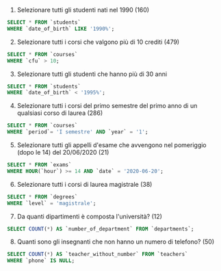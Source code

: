 1. Selezionare tutti gli studenti nati nel 1990 (160)

```sql
SELECT * FROM `students`
WHERE `date_of_birth` LIKE '1990%';
```

2. Selezionare tutti i corsi che valgono più di 10 crediti (479)

```sql
SELECT * FROM `courses`
WHERE `cfu` > 10;
```

3.  Selezionare tutti gli studenti che hanno più di 30 anni

```sql
SELECT * FROM `students`
WHERE `date_of_birth` < '1995%';
```

4. Selezionare tutti i corsi del primo semestre del primo anno di un qualsiasi corso di laurea (286)

```sql
SELECT * FROM `courses`
WHERE `period`= 'I semestre' AND `year` = '1';
```

5. Selezionare tutti gli appelli d'esame che avvengono nel pomeriggio (dopo le 14) del 20/06/2020 (21)

```sql
SELECT * FROM `exams`
WHERE HOUR(`hour`) >= 14 AND `date` = '2020-06-20';
```

6. Selezionare tutti i corsi di laurea magistrale (38)

```sql
SELECT * FROM `degrees`
WHERE `level` = 'magistrale';
```

7. Da quanti dipartimenti è composta l'università? (12)

```sql
SELECT COUNT(*) AS `number_of_department` FROM `departments`;
```

8. Quanti sono gli insegnanti che non hanno un numero di telefono? (50)

```sql
SELECT COUNT(*) AS `teacher_without_number` FROM `teachers`
WHERE `phone` IS NULL;
```